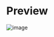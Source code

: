 # Preview
![image](https://user-images.githubusercontent.com/79325092/168892378-1845860f-836b-4929-a752-5ae20ab96649.png)


